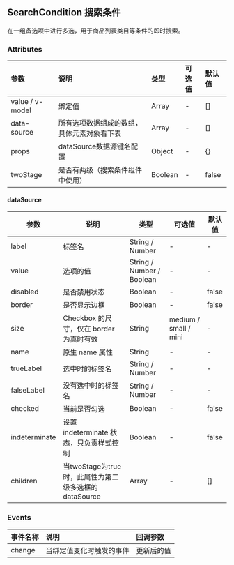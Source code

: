 ## SearchCondition 搜索条件

在一组备选项中进行多选，用于商品列表类目等条件的即时搜索。



### Attributes

| 参数            | 说明                                       | 类型    | 可选值 | 默认值 |
| :-------------- | :----------------------------------------- | :------ | :----- | :----- |
| value / v-model | 绑定值                                     | Array   | -      | []     |
| data-source     | 所有选项数据组成的数组，具体元素对象看下表 | Array   | -      | []     |
| props           | dataSource数据源键名配置                   | Object  | -      | {}     |
| twoStage        | 是否有两级（搜索条件组件中使用）           | Boolean | -      | false  |

#### dataSource

| 参数          | 说明                                                 | 类型                      | 可选值                | 默认值 |
| ------------- | ---------------------------------------------------- | ------------------------- | --------------------- | ------ |
| label         | 标签名                                               | String / Number           | -                     | -      |
| value         | 选项的值                                             | String / Number / Boolean | -                     | -      |
| disabled      | 是否禁用状态                                         | Boolean                   | -                     | false  |
| border        | 是否显示边框                                         | Boolean                   | -                     | false  |
| size          | Checkbox 的尺寸，仅在 border 为真时有效              | String                    | medium / small / mini | -      |
| name          | 原生 name 属性                                       | String                    | -                     | -      |
| trueLabel     | 选中时的标签名                                       | String / Number           | -                     | -      |
| falseLabel    | 没有选中时的标签名                                   | String / Number           | -                     | -      |
| checked       | 当前是否勾选                                         | Boolean                   | -                     | false  |
| indeterminate | 设置 indeterminate 状态，只负责样式控制              | Boolean                   | -                     | false  |
| children      | 当twoStage为true时，此属性为第二级多选框的dataSource | Array                     | -                     | []     |



### Events

| 事件名称 | 说明                     | 回调参数   |
| :------- | :----------------------- | :--------- |
| change   | 当绑定值变化时触发的事件 | 更新后的值 |